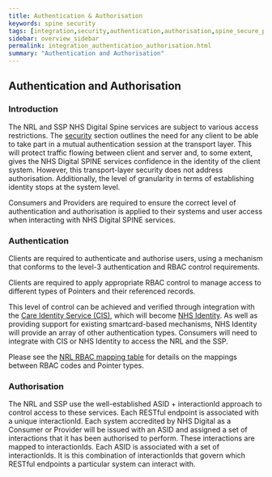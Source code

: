 ```yaml
---
title: Authentication & Authorisation
keywords: spine security
tags: [integration,security,authentication,authorisation,spine_secure_proxy]
sidebar: overview_sidebar
permalink: integration_authentication_authorisation.html
summary: "Authentication and Authorisation"
---
```


## Authentication and Authorisation

### Introduction

The NRL and SSP NHS Digital Spine services are subject to various access restrictions. The [security](development_api_security_guidance.html) section outlines the need for any client to be able to take part in a mutual authentication session at the transport layer. This will protect traffic flowing between client and server and, to some extent, gives the NHS Digital SPINE services confidence in the identity of the client system. However, this transport-layer security does not address authorisation. Additionally, the level of granularity in terms of establishing identity stops at the system level.

Consumers and Providers are required to ensure the correct level of authentication and authorisation is applied to their systems and user access when interacting with NHS Digital SPINE services. 

### Authentication

Clients are required to authenticate and authorise users, using a mechanism that conforms to the level-3 authentication and RBAC control requirements.

Clients are required to apply appropriate RBAC control to manage access to different types of Pointers and their referenced records.

This level of control can be achieved and verified through integration with the [Care Identity Service (CIS)](https://digital.nhs.uk/services/registration-authorities-and-smartcards/care-identity-service), which will become [NHS Identity](https://digital.nhs.uk/services/nhs-identity/guidance-for-developers/an-introduction-to-nhs-identity). As well as providing support for existing smartcard-based mechanisms, NHS Identity will provide an array of other authentication types. Consumers will need to integrate with CIS or NHS Identity to access the NRL and the SSP.

Please see the [NRL RBAC mapping table](explore_rbac_mapping.html) for details on the mappings between RBAC codes and Pointer types.

### Authorisation

The NRL and SSP use the well-established ASID + interactionId approach to control access to these services. Each RESTful endpoint is associated with a unique interactionId. Each system accredited by NHS Digital as a Consumer or Provider will be issued with an ASID and assigned a set of interactions that it has been authorised to perform. These interactions are mapped to interactionIds. Each ASID is associated with a set of interactionIds. It is this combination of interactionIds that govern which RESTful endpoints a particular system can interact with.

